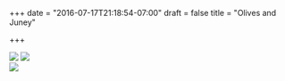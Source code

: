 +++
date = "2016-07-17T21:18:54-07:00"
draft = false
title = "Olives and Juney"

+++

<img src="https://s3-us-west-2.amazonaws.com/ginput/20160717_01_92.jpg">
<img src="https://s3-us-west-2.amazonaws.com/ginput/20160717_01_96.jpg">
<br>
<img src="https://s3-us-west-2.amazonaws.com/ginput/20160717_01_112.jpg">
